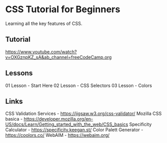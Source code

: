 # CSS Tutorial for Beginners

Learning all the key features of CSS.


## Tutorial

https://www.youtube.com/watch?v=OXGznpKZ_sA&ab_channel=freeCodeCamp.org


## Lessons

01 Lesson - Start Here
02 Lesson - CSS Selectors
03 Lesson - Colors



## Links
CSS Validation Services - https://jigsaw.w3.org/css-validator/
Mozilla CSS basica - https://developer.mozilla.org/en-US/docs/Learn/Getting_started_with_the_web/CSS_basics
Specificity Calculator - https://specificity.keegan.st/
Color Palett Generator - https://coolors.co/
WebAIM - https://webaim.org/